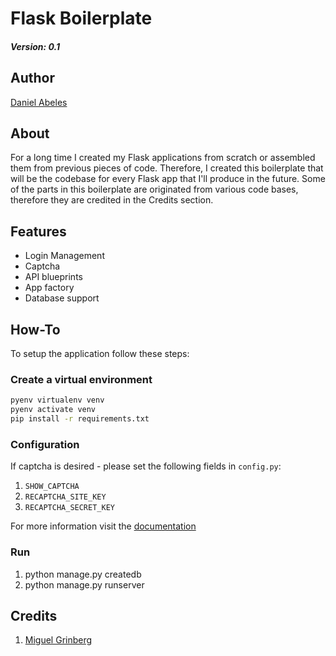 # Flask Boilerplate

##### Version: 0.1

## Author
[Daniel Abeles](https://twitter.com/Daniel_Abeles)

## About

For a long time I created my Flask applications from scratch or assembled them from
previous pieces of code. Therefore, I created this boilerplate that will be the
codebase for every Flask app that I'll produce in the future. Some of the parts
in this boilerplate are originated from various code bases, therefore they are
credited in the Credits section.

## Features

* Login Management
* Captcha
* API blueprints
* App factory
* Database support

## How-To

To setup the application follow these steps:

### Create a virtual environment

```bash
pyenv virtualenv venv
pyenv activate venv
pip install -r requirements.txt
```

### Configuration

If captcha is desired - please set the following fields in `config.py`:

1. `SHOW_CAPTCHA`
2. `RECAPTCHA_SITE_KEY`
3. `RECAPTCHA_SECRET_KEY`

For more information visit the
[documentation](https://developers.google.com/recaptcha/docs/verify)

### Run

1. python manage.py createdb
2. python manage.py runserver

## Credits

1. [Miguel Grinberg](https://github.com/miguelgrinberg)
